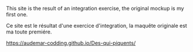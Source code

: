 This site is the result of an integration exercise, the original mockup is my first one.

Ce site est le résultat d'une exercice d'integration, la maquête originale est ma toute premiére.

https://audemar-codding.github.io/Des-qui-piquents/
